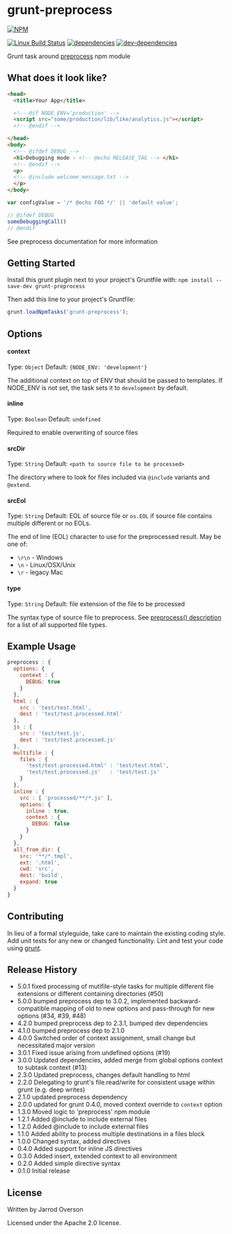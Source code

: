 # grunt-preprocess
[![NPM][npm-image]][npm-url]

[![Linux Build Status][linux-ci-image]][linux-ci-url] [![dependencies][deps-image]][deps-url] [![dev-dependencies][dev-deps-image]][dev-deps-url]


Grunt task around [preprocess](https://github.com/jsoverson/preprocess) npm module

## What does it look like?

```html
<head>
  <title>Your App</title>

  <!-- @if NODE_ENV='production' -->
  <script src="some/production/lib/like/analytics.js"></script>
  <!-- @endif -->

</head>
<body>
  <!-- @ifdef DEBUG -->
  <h1>Debugging mode - <!-- @echo RELEASE_TAG --> </h1>
  <!-- @endif -->
  <p>
  <!-- @include welcome_message.txt -->
  </p>
</body>
```

```js
var configValue = '/* @echo FOO */' || 'default value';

// @ifdef DEBUG
someDebuggingCall()
// @endif

```

See preprocess documentation for more information


## Getting Started
Install this grunt plugin next to your project's Gruntfile with: `npm install --save-dev grunt-preprocess`

Then add this line to your project's Gruntfile:

```javascript
grunt.loadNpmTasks('grunt-preprocess');
```

## Options

#### context
Type: `Object`
Default: `{NODE_ENV: 'development'}`

The additional context on top of ENV that should be passed to templates. If NODE_ENV is not set, the task sets it to `development` by default.

#### inline
Type: `Boolean`
Default: `undefined`

Required to enable overwriting of source files

#### srcDir
Type: `String`
Default: `<path to source file to be processed>`

The directory where to look for files included via `@include` variants and `@extend`.

#### srcEol
Type: `String`
Default: EOL of source file or `os.EOL` if source file contains multiple different or no EOLs.

The end of line (EOL) character to use for the preprocessed result. May be one of:
 - `\r\n` - Windows
 - `\n` - Linux/OSX/Unix
 - `\r` - legacy Mac

#### type
Type: `String`
Default: file extension of the file to be processed 

The syntax type of source file to preprocess. See [preprocess() description](https://github.com/jsoverson/preprocess#optionstype) for a list of all supported file types.

## Example Usage

```js
preprocess : {
  options: {
    context : {
      DEBUG: true
    }
  },
  html : {
    src : 'test/test.html',
    dest : 'test/test.processed.html'
  },
  js : {
    src : 'test/test.js',
    dest : 'test/test.processed.js'
  },
  multifile : {
    files : {
      'test/test.processed.html' : 'test/test.html',
      'test/test.processed.js'   : 'test/test.js'
    }
  },
  inline : {
    src : [ 'processed/**/*.js' ],
    options: {
      inline : true,
      context : {
        DEBUG: false
      }
    }
  },
  all_from_dir: {
    src: '**/*.tmpl',
    ext: '.html',
    cwd: 'src',
    dest: 'build',
    expand: true
  }
}
```


[grunt]: https://github.com/gruntjs/grunt

## Contributing
In lieu of a formal styleguide, take care to maintain the existing coding style. Add unit tests for any new or changed functionality. Lint and test your code using [grunt][grunt].

## Release History

 - 5.0.1 fixed processing of mutifile-style tasks for multiple different file extensions or different containing directories (#50)
 - 5.0.0 bumped preprocess dep to 3.0.2, implemented backward-compatible mapping of old to new options and pass-through for new options (#34, #39, #48)
 - 4.2.0 bumped preprocess dep to 2.3.1, bumped dev dependencies
 - 4.1.0 bumped preprocess dep to 2.1.0
 - 4.0.0 Switched order of context assignment, small change but necessitated major version
 - 3.0.1 Fixed issue arising from undefined options (#19)
 - 3.0.0 Updated dependencies, added merge from global options context to subtask context (#13)
 - 2.3.0 Updated preprocess, changes default handling to html
 - 2.2.0 Delegating to grunt's file.read/write for consistent usage within grunt (e.g. deep writes)
 - 2.1.0 updated preprocess dependency
 - 2.0.0 updated for grunt 0.4.0, moved context override to `context` option
 - 1.3.0 Moved logic to 'preprocess' npm module
 - 1.2.1 Added @include to include external files
 - 1.2.0 Added @include to include external files
 - 1.1.0 Added ability to process multiple destinations in a files block
 - 1.0.0 Changed syntax, added directives
 - 0.4.0 Added support for inline JS directives
 - 0.3.0 Added insert, extended context to all environment
 - 0.2.0 Added simple directive syntax
 - 0.1.0 Initial release

## License

Written by Jarrod Overson

Licensed under the Apache 2.0 license.

[npm-image]: https://nodei.co/npm/grunt-preprocess.png?downloads=true
[npm-url]: https://www.npmjs.com/package/grunt-preprocess
[linux-ci-image]: https://img.shields.io/travis/jsoverson/grunt-preprocess/master.svg?style=flat-square
[linux-ci-url]: https://travis-ci.org/jsoverson/grunt-preprocess
[deps-image]: https://img.shields.io/david/jsoverson/grunt-preprocess.svg?style=flat-square
[deps-url]: https://david-dm.org/jsoverson/grunt-preprocess
[dev-deps-image]: https://img.shields.io/david/dev/jsoverson/grunt-preprocess.svg?style=flat-square
[dev-deps-url]: https://david-dm.org/jsoverson/grunt-preprocess#info=devDependencies
